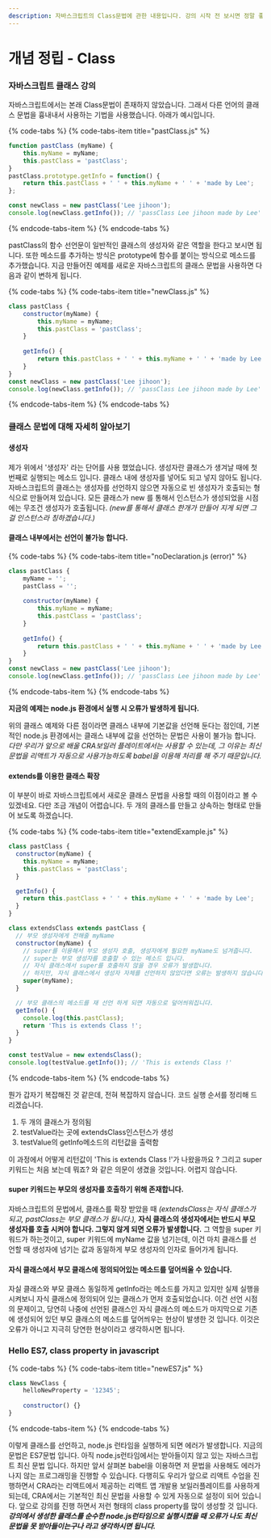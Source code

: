 ```yaml
---
description: 자바스크립트의 Class문법에 관한 내용입니다. 강의 시작 전 보시면 정말 좋습니다.
---
```


# 개념 정립 - Class

### 자바스크립트 클래스 강의

자바스크립트에서는 본래 Class문법이 존재하지 않았습니다. 그래서 다른 언어의 클래스 문법을 흉내내서 사용하는 기법을 사용했습니다. 아래가 예시입니다.

{% code-tabs %}
{% code-tabs-item title="pastClass.js" %}
```javascript
function pastClass (myName) {
    this.myName = myName;
    this.pastClass = 'pastClass';
} 
pastClass.prototype.getInfo = function() {
    return this.pastClass + ' ' + this.myName + ' ' + 'made by Lee';
};

const newClass = new pastClass('Lee jihoon');
console.log(newClass.getInfo()); // 'passClass Lee jihoon made by Lee'
```
{% endcode-tabs-item %}
{% endcode-tabs %}

pastClass의 함수 선언문이 일반적인 클래스의 생성자와 같은 역할을 한다고 보시면 됩니다. 또한 메소드를 추가하는 방식은 prototype에 함수를 붙이는 방식으로 메소드를 추가했습니다. 지금 만들어진 예제를 새로운 자바스크립트의 클래스 문법을 사용하면 다음과 같이 변하게 됩니다.

{% code-tabs %}
{% code-tabs-item title="newClass.js" %}
```javascript
class pastClass {
    constructor(myName) {
        this.myName = myName;
        this.pastClass = 'pastClass';
    }
    
    getInfo() {
        return this.pastClass + ' ' + this.myName + ' ' + 'made by Lee';
    }
}
const newClass = new pastClass('Lee jihoon');
console.log(newClass.getInfo()); // 'passClass Lee jihoon made by Lee'
```
{% endcode-tabs-item %}
{% endcode-tabs %}

### 클래스 문법에 대해 자세히 알아보기

#### 생성자

제가 위에서 '생성자' 라는 단어를 사용 했었습니다. 생성자란 클래스가 생겨날 때에 첫 번째로 실행되는 메소드 입니다. 클래스 내에 생성자를 넣어도 되고 넣지 않아도 됩니다. 자바스크립트의 클래스는 생성자를 선언하지 않으면 자동으로 빈 생성자가 호출되는 형식으로 만들어져 있습니다. 모든 클래스가 new 를 통해서 인스턴스가 생성되었을 시점에는 무조건 생성자가 호출됩니다. _\(new를 통해서 클래스 한개가 만들어 지게 되면 그걸 인스턴스라 칭하겠습니다.\)_

#### 클래스 내부에서는 선언이 불가능 합니다.

{% code-tabs %}
{% code-tabs-item title="noDeclaration.js \(error\)" %}
```javascript
class pastClass {
    myName = '';
    pastClass = '';
    
    constructor(myName) {
        this.myName = myName;
        this.pastClass = 'pastClass';
    }
    
    getInfo() {
        return this.pastClass + ' ' + this.myName + ' ' + 'made by Lee';
    }
}
const newClass = new pastClass('Lee jihoon');
console.log(newClass.getInfo()); // 'passClass Lee jihoon made by Lee'
```
{% endcode-tabs-item %}
{% endcode-tabs %}

**지금의 예제는 node.js 환경에서 실행 시 오류가 발생하게 됩니다.**

위의 클래스 예제와 다른 점이라면 클래스 내부에 기본값을 선언해 둔다는 점인데, 기본적인 node.js 환경에서는 클래스 내부에 값을 선언하는 문법은 사용이 불가능 합니다. _다만 우리가 앞으로 배울 CRA보일러 플레이트에서는 사용할 수 있는데, 그 이유는 최신 문법을 리액트가 자동으로 사용가능하도록 babel을 이용해 처리를 해 주기 때문입니다._

#### extends를 이용한 클래스 확장

이 부분이 바로 자바스크립트에서 새로운 클래스 문법을 사용할 때의 이점이라고 볼 수 있겠네요. 다만 조금 개념이 어렵습니다. 두 개의 클래스를 만들고 상속하는 형태로 만들어 보도록 하겠습니다.

{% code-tabs %}
{% code-tabs-item title="extendExample.js" %}
```javascript
class pastClass {
  constructor(myName) {
    this.myName = myName;
    this.pastClass = 'pastClass';
  }

  getInfo() {
    return this.pastClass + ' ' + this.myName + ' ' + 'made by Lee';
  }
}

class extendsClass extends pastClass {
  // 부모 생성자에게 전해줄 myName
  constructor(myName) {
    // super를 이용해서 부모 생성자 호출, 생성자에게 필요한 myName도 넘겨줍니다.
    // super는 부모 생성자를 호출할 수 있는 메소드 입니다.
    // 자식 클래스에서 super를 호출하지 않을 경우 오류가 발생합니다.
    // 하지만, 자식 클래스에서 생성자 자체를 선언하지 않았다면 오류는 발생하지 않습니다.
    super(myName);
  }

  // 부모 클래스의 메소드를 재 선언 하게 되면 자동으로 덮어씌워집니다.
  getInfo() {
    console.log(this.pastClass);
    return 'This is extends Class !';
  }
}

const testValue = new extendsClass();
console.log(testValue.getInfo()); // 'This is extends Class !'

```
{% endcode-tabs-item %}
{% endcode-tabs %}

뭔가 갑자기 복잡해진 것 같은데, 전혀 복잡하지 않습니다. 코드 실행 순서를 정리해 드리겠습니다.

1. 두 개의 클래스가 정의됨
2. testValue라는 곳에 extendsClass인스턴스가 생성
3. testValue의 getInfo메소드의 리턴값을 출력함

이 과정에서 어떻게 리턴값이 'This is extends Class !'가 나왔을까요 ? 그리고 super키워드는 처음 보는데 뭐죠? 와 같은 의문이 생겼을 것입니다. 어렵지 않습니다.

#### super 키워드는 부모의 생성자를 호출하기 위해 존재합니다.

자바스크립트의 문법에서, 클래스를 확장 받았을 때 _\(extendsClass는 자식 클래스가 되고, pastClass는 부모 클래스가 됩니다.\),_  **자식 클래스의 생성자에서는 반드시 부모 생성자를 호출 시켜야 합니다. 그렇지 않게 되면 오류가 발생합니다.** 그 역할을 super 키워드가 하는것이고, super 키워드에 myName 값을 넘기는데, 이건 마치 클래스를 선언할 때 생성자에 넘기는 값과 동일하게 부모 생성자의 인자로 들어가게 됩니다.

#### 자식 클래스에서 부모 클래스에 정의되어있는 메소드를 덮어씌울 수 있습니다.

자실 클래스와 부모 클래스 동일하게 getInfo라는 메소드를 가지고 있지만 실제 실행을 시켜보니 자식 클래스에 정의되어 있는 클래스가 먼저 호출되었습니다. 이건 선언 시점의 문제이고, 당연히 나중에 선언된 클래스인 자식 클래스의 메소드가 마지막으로 기존에 생성되어 있던 부모 클래스의 메소드를 덮어씌우는 현상이 발생한 것 입니다. 이것은 오류가 아니고 지극히 당연한 현상이라고 생각하시면 됩니다.

### Hello ES7, class property in javascript

{% code-tabs %}
{% code-tabs-item title="newES7.js" %}
```javascript
class NewClass {
    helloNewProperty = '12345';
    
    constructor() {}
}

```
{% endcode-tabs-item %}
{% endcode-tabs %}

이렇게 클래스를 선언하고, node.js 런타임을 실행하게 되면 에러가 발생합니다. 지금의 문법은 ES7문법 입니다. 아직 node.js런타임에서는 받아들이지 않고 있는 자바스크립트 최신 문법 입니다. 하지만 앞서 살펴본 babel을 이용하면 저 문법을 사용해도 에러가 나지 않는 프로그래밍을 진행할 수 있습니다. 다행히도 우리가 앞으로 리액트 수업을 진행하면서 CRA라는 리액트에서 제공하는 리액트 앱 개발용 보일러플레이트를 사용하게 되는데, CRA에서는 기본적인 최신 문법을 사용할 수 있게 자동으로 설정이 되어 있습니다. 앞으로 강의를 진행 하면서 저런 형태의 class property를 많이 생성할 것 입니다. _**강의에서 생성한 클래스를 순수한 node.js런타임으로 실행시켰을 때 오류가 나도 최신 문법을 못 받아들이는구나 라고 생각하시면 됩니다.**_

